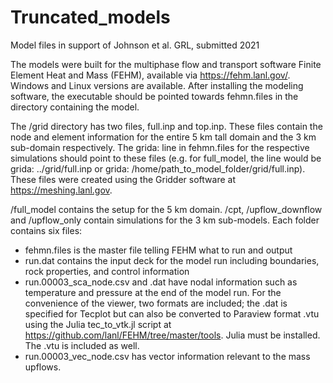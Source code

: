 # Truncated_models
Model files in support of Johnson et al. GRL, submitted 2021

The models were built for the multiphase flow and transport software Finite Element Heat and Mass (FEHM), available via https://fehm.lanl.gov/. Windows and Linux versions are available. After installing the modeling software, the executable should be pointed towards fehmn.files in the directory containing the model.

The /grid directory has two files, full.inp and top.inp. These files contain the node and element information for the entire 5 km tall domain and the 3 km sub-domain respectively. The grida: line in fehmn.files for the respective simulations should point to these files (e.g. for full_model, the line would be grida: ../grid/full.inp or grida: /home/path_to_model_folder/grid/full.inp). These files were created using the Gridder software at https://meshing.lanl.gov.

/full_model contains the setup for the 5 km domain. /cpt, /upflow_downflow and /upflow_only contain simulations for the 3 km sub-models. Each folder contains six files:

- fehmn.files is the master file telling FEHM what to run and output
- run.dat contains the input deck for the model run including boundaries, rock properties, and control information
- run.00003_sca_node.csv and .dat have nodal information such as temperature and pressure at the end of the model run. For the convenience of the viewer, two formats are included; the .dat is specified for Tecplot but can also be converted to Paraview format .vtu using the Julia tec_to_vtk.jl script at https://github.com/lanl/FEHM/tree/master/tools. Julia must be installed. The .vtu is included as well.
- run.00003_vec_node.csv has vector information relevant to the mass upflows.

